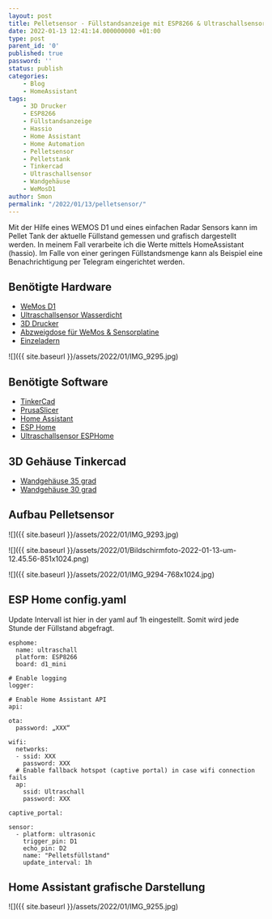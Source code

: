 ```yaml
--- 
layout: post 
title: Pelletsensor - Füllstandsanzeige mit ESP8266 & Ultraschallsensor 
date: 2022-01-13 12:41:14.000000000 +01:00 
type: post 
parent_id: '0' 
published: true 
password: '' 
status: publish 
categories: 
    - Blog 
    - HomeAssistant 
tags: 
    - 3D Drucker 
    - ESP8266 
    - Füllstandsanzeige 
    - Hassio 
    - Home Assistant 
    - Home Automation 
    - Pelletsensor 
    - Pelletstank 
    - Tinkercad 
    - Ultraschallsensor 
    - Wandgehäuse 
    - WeMosD1 
author: Smon
permalink: "/2022/01/13/pelletsensor/" 
---
```


Mit der Hilfe eines WEMOS D1 und eines einfachen Radar Sensors kann im Pellet Tank der aktuelle Füllstand gemessen und grafisch dargestellt werden. In meinem Fall verarbeite ich die Werte mittels HomeAssistant (hassio). Im Falle von einer geringen Füllstandsmenge kann als Beispiel eine Benachrichtigung per Telegram eingerichtet werden.

**Benötigte Hardware**
----------------------

*   [WeMos D1](https://www.amazon.de/AZDelivery-ESP8266-ESP-8266EX-Entwicklung-inklusive/dp/B08BTXCZC1/ref=sr_1_2_sspa?__mk_de_DE=ÅMÅŽÕÑ&crid=U8KOMRZ4GI5M&keywords=wemos%2Bd1&qid=1642017050&sprefix=wemos%2Bd1%2Caps%2C62&sr=8-2-spons&smid=A1X7QLRQH87QA3&spLa=ZW5jcnlwdGVkUXVhbGlmaWVyPUEzVlVIOFVOVk43M1lRJmVuY3J5cHRlZElkPUEwMDIxNjgwMVg0SVZUNzc2MVNYNiZlbmNyeXB0ZWRBZElkPUEwNzAwMTYyVlRVQ0xJMEdPQk1CJndpZGdldE5hbWU9c3BfYXRmJmFjdGlvbj1jbGlja1JlZGlyZWN0JmRvTm90TG9nQ2xpY2s9dHJ1ZQ&th=1)
*   [Ultraschallsensor Wasserdicht](https://www.amazon.de/Ultraschallwellen-Entfernungs-Messbrett-Ranging-Wasserdichtem/dp/B076SWF5FV/ref=asc_df_B076SWF5FV/?tag=googshopde-21&linkCode=df0&hvadid=207958123109&hvpos=&hvnetw=g&hvrand=2429683880360571440&hvpone=&hvptwo=&hvqmt=&hvdev=c&hvdvcmdl=&hvlocint=&hvlocphy=9041871&hvtargid=pla-466570717578&psc=1&th=1&psc=1)
*   [3D Drucker](https://affengriff.net/category/3d-prints/)
*   [Abzweigdose für WeMos & Sensorplatine](https://www.bauhaus.info/schalterdosen-deckel/abzweigdose/p/12165125?ef_id=Cj0KCQiAuP-OBhDqARIsAD4XHpel7Nj7fkhUPnZj6r4L9gY6V7y49IDJaOieZ2ryWZfE8c3YVOD92CkaArGrEALw_wcB:G:s&s_kwcid=AL!5677!3!427263744379!!!g!445337366317!&cid=PSEGoo9709541002_99153654693&pla_campid=9709541002&pla_adgrid=99153654693&pla_prpaid=445337366317&pla_prid=12165125&pla_adt=pla&pla_prch=online&pla_stco=&gclid=Cj0KCQiAuP-OBhDqARIsAD4XHpel7Nj7fkhUPnZj6r4L9gY6V7y49IDJaOieZ2ryWZfE8c3YVOD92CkaArGrEALw_wcB)
*   [Einzeladern](https://www.amazon.de/dp/B01EV70C78/ref=redir_mobile_desktop?_encoding=UTF8&aaxitk=462d7dfcfffc725cf01b45f7665d90a4&hsa_cr_id=4181511570302&pd_rd_plhdr=t&pd_rd_r=ff46d288-430f-4a4c-8a4e-fef582ba1cb3&pd_rd_w=bNbO0&pd_rd_wg=zVtOt&ref_=sbx_be_s_sparkle_mcd_asin_0_img)

![]({{ site.baseurl }}/assets/2022/01/IMG_9295.jpg)

**Benötigte Software**
----------------------

*   [TinkerCad](https://www.tinkercad.com)
*   [PrusaSlicer](https://www.prusa3d.de)
*   [Home Assistant](https://www.home-assistant.io/getting-started/)
*   [ESP Home](https://esphome.io)
*   [Ultraschallsensor ESPHome](https://esphome.io/components/sensor/ultrasonic.html)

**3D Gehäuse Tinkercad**
------------------------

*   [Wandgehäuse 35 grad](https://www.tinkercad.com/things/hMeTBKCHtJG)
*   [Wandgehäuse 30 grad](https://www.tinkercad.com/things/kUD2l47NRp0)

**Aufbau** **Pelletsensor**
---------------------------

![]({{ site.baseurl }}/assets/2022/01/IMG_9293.jpg)

![]({{ site.baseurl }}/assets/2022/01/Bildschirmfoto-2022-01-13-um-12.45.56-851x1024.png)

![]({{ site.baseurl }}/assets/2022/01/IMG_9294-768x1024.jpg)

**ESP Home config.yaml**
------------------------

Update Intervall ist hier in der yaml auf 1h eingestellt. Somit wird jede Stunde der Füllstand abgefragt.

    esphome:
      name: ultraschall
      platform: ESP8266
      board: d1_mini
    
    # Enable logging
    logger:
    
    # Enable Home Assistant API
    api:
    
    ota:
      password: „XXX“
    
    wifi:
      networks:
      - ssid: XXX
        password: XXX
      # Enable fallback hotspot (captive portal) in case wifi connection fails
      ap:
        ssid: Ultraschall
        password: XXX
    
    captive_portal:
    
    sensor:
      - platform: ultrasonic
        trigger_pin: D1
        echo_pin: D2
        name: "Pelletsfüllstand"
        update_interval: 1h

**Home Assistant grafische Darstellung**
----------------------------------------

![]({{ site.baseurl }}/assets/2022/01/IMG_9255.jpg)